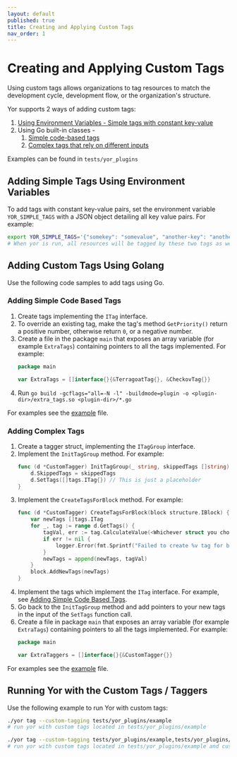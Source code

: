 ```yaml
---
layout: default
published: true
title: Creating and Applying Custom Tags
nav_order: 1
---
```


# Creating and Applying Custom Tags
Using custom tags allows organizations to tag resources to match the development cycle, development flow, or the organization's structure.

Yor supports 2 ways of adding custom tags:
1. [Using Environment Variables - Simple tags with constant key-value](#adding-simple-tags-using-environment-variables)
2. Using Go built-in classes -
	1. [Simple code-based tags](#adding-simple-code-based-tags)
	2. [Complex tags that rely on different inputs](#adding-complex-tags)
       
Examples can be found in `tests/yor_plugins`

## Adding Simple Tags Using Environment Variables
To add tags with constant key-value pairs, set the environment variable `YOR_SIMPLE_TAGS`
with a JSON object detailing all key value pairs. For example:
```sh
export YOR_SIMPLE_TAGS='{"somekey": "somevalue", "another-key": "another_val"}'
# When yor is run, all resources will be tagged by these two tags as well
```

## Adding Custom Tags Using Golang
Use the following code samples to add tags using Go. 

### Adding Simple Code Based Tags
1. Create tags implementing the `ITag` interface.
2. To override an existing tag, make the tag's method `GetPriority()` return a positive number, otherwise return `0`, or a negative number.
3. Create a file in the package `main` that exposes an array variable (for example `ExtraTags`) containing pointers to all the tags implemented. 
   For example:
    ```go
    package main
    
    var ExtraTags = []interface{}{&TerragoatTag{}, &CheckovTag{}}
    ```
4. Run `go build -gcflags="all=-N -l" -buildmode=plugin -o <plugin-dir>/extra_tags.so <plugin-dir>/*.go`

For examples see the [example](../../tests/yor_plugins/example) file.

### Adding Complex Tags
1. Create a tagger struct, implementing the `ITagGroup` interface.
2. Implement the `InitTagGroup` method. For example:
    ```go
    func (d *CustomTagger) InitTagGroup(_ string, skippedTags []string) {
	    d.SkippedTags = skippedTags
	    d.SetTags([]tags.ITag{}) // This is just a placeholder
    }
    ```
3. Implement the `CreateTagsForBlock` method. For example:
    ```go
   func (d *CustomTagger) CreateTagsForBlock(block structure.IBlock) {
        var newTags []tags.ITag
        for _, tag := range d.GetTags() {
            tagVal, err := tag.CalculateValue(<Whichever struct you choose to pass to the tagger>)
            if err != nil {
                logger.Error(fmt.Sprintf("Failed to create %v tag for block %v", tag.GetKey(), block.GetResourceID()))
            }
            newTags = append(newTags, tagVal)
        }
        block.AddNewTags(newTags)
   }
    ```
4. Implement the tags which implement the `ITag` interface. For example, see [Adding Simple Code Based Tags](#adding-simple-code-based-tags).
5. Go back to the `InitTagGroup` method and add pointers to your new tags in the input of the `SetTags` function call.
6. Create a file in package `main` that exposes an array variable (for example `ExtraTags`) containing pointers to all the tags implemented. 
   For example:
    ```go
    package main
    
    var ExtraTaggers = []interface{}{&CustomTagger{}}
    ```

For examples see the [example](../../tests/yor_plugins/example) file.

## Running Yor with the Custom Tags / Taggers
Use the following example to run Yor with custom tags:
```sh
./yor tag --custom-tagging tests/yor_plugins/example
# run yor with custom tags located in tests/yor_plugins/example

./yor tag --custom-tagging tests/yor_plugins/example,tests/yor_plugins/tag_group_example
# run yor with custom tags located in tests/yor_plugins/example and custom taggers located in tests/yor_plugins/tag_group_example
```


